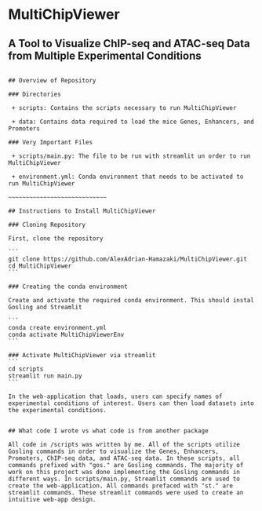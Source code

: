 # MultiChipViewer
## A Tool to Visualize ChIP-seq and ATAC-seq Data from Multiple Experimental Conditions

~~~~~~~~~~~~~~~~~~~~~~~~~~~~~

## Overview of Repository

### Directories

 + scripts: Contains the scripts necessary to run MultiChipViewer
 
 + data: Contains data required to load the mice Genes, Enhancers, and Promoters
 
### Very Important Files

 + scripts/main.py: The file to be run with streamlit un order to run MultiChipViewer
 
 + environment.yml: Conda environment that needs to be activated to run MultiChipViewer
 
~~~~~~~~~~~~~~~~~~~~~~~~~~~~
 
## Instructions to Install MultiChipViewer
 
### Cloning Repository
 
First, clone the repository
 
```
git clone https://github.com/AlexAdrian-Hamazaki/MultiChipViewer.git
cd MultiChipViewer
```
 
### Creating the conda environment

Create and activate the required conda environment. This should instal Gosling and Streamlit

```
conda create environment.yml
conda activate MultiChipViewerEnv
```

### Activate MultiChipViewer via streamlit
```
cd scripts
streamlit run main.py
```

In the web-application that loads, users can specify names of experimental conditions of interest. Users can then load datasets into the experimental conditions.


## What code I wrote vs what code is from another package

All code in /scripts was written by me. All of the scripts utilize Gosling commands in order to visualize the Genes, Enhancers, Promoters, ChIP-seq data, and ATAC-seq data. In these scripts, all commands prefixed with "gos." are Gosling commands. The majority of work on this project was done implementing the Gosling commands in different ways. In scripts/main.py, Streamlit commands are used to create the web-application. All commands prefaced with "st." are streamlit commands. These streamlit commands were used to create an intuitive web-app design. 


